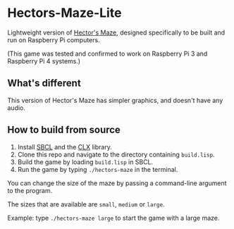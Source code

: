 # Hectors-Maze-Lite
Lightweight version of [Hector's Maze](https://github.com/ZeroPlayerRodent/Hectors-Maze), designed specifically to be built and run on Raspberry Pi computers.

(This game was tested and confirmed to work on Raspberry Pi 3 and Raspberry Pi 4 systems.)

## What's different
This version of Hector's Maze has simpler graphics, and doesn't have any audio.

## How to build from source
1. Install [SBCL](https://www.sbcl.org/) and the [CLX](https://packages.debian.org/stable/lisp/cl-clx-sbcl) library.
2. Clone this repo and navigate to the directory containing `build.lisp`.
3. Build the game by loading `build.lisp` in SBCL.
4. Run the game by typing `./hectors-maze` in the terminal.

You can change the size of the maze by passing a command-line argument to the program.

The sizes that are available are `small`, `medium` or `large`.

Example: type `./hectors-maze large` to start the game with a large maze.
